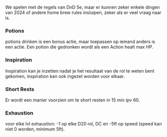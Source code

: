 We spelen met de regels van DnD 5e, maar er kunnen zeker enkele dingen van 2024 of andere home brew rules insluipen, zeker als er veel vraag naar is.


### Potions
potions drinken is een bonus actie, maar toepassen op iemand anders is een actie. Een potion die gedronken wordt als een Action healt max HP.

### Inspiration
Inspiration kan je inzetten nadat je het resultaat van de rol te weten bent gekomen, inspiration kan ook ingezet worden voor elkaar. 

### Short Rests
Er wordt een manier voorzien om te short resten in 15 min ipv 60.

### Exhaustion
voor elke lvl exhaustion: -1 op elke D20 rol, DC en -5ft op speed (speed kan niet 0 worden, minimum 5ft).


